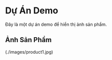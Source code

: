 # Dự Án Demo
Đây là một dự án demo để hiển thị ảnh sản phẩm.
## Ảnh Sản Phẩm
(./images/product1.jpg)

